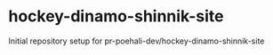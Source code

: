 # hockey-dinamo-shinnik-site

Initial repository setup for pr-poehali-dev/hockey-dinamo-shinnik-site